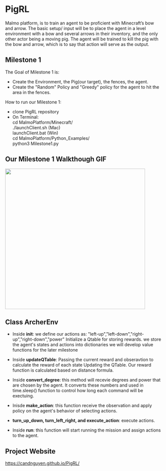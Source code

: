 # PigRL
Malmo platform, is to train an agent to be proficient with Minecraft’s bow and arrow. The basic setup/ input will be to place the agent in a level environment with a bow and several arrows in their inventory, and the only other actor being a moving pig. The agent will be trained to kill the pig with the bow and arrow, which is to say that action will serve as the output.

## Milestone 1
The Goal of Milestone 1 is:<br>
* Create the Environment, the Pig(our target), the fences, the agent.<br>
* Create the "Random" Policy and "Greedy" policy for the agent to hit the area in the fences.<br>

How to run our Milestone 1:<br>
* clone PigRL repository
* On Terminal: <br>
   cd MalmoPlatform/Minecraft/<br>
   ./launchClient.sh (Mac)<br>
   launchClient.bat (Win)<br>
   cd MalmoPlatform/Python_Examples/<br>
   python3 Milestone1.py<br>
   

## Our Milestone 1 Walkthough GIF

<img src="http://g.recordit.co/Y92Lp7Sx3i.gif" width=450><br>


## Class ArcherEnv <An environment class> 

* Inside __init__:
   we define our actions as: "left-up","left-down","right-up","right-down","power"
   Initialize a Qtable for storing rewards.
   we store the agent's states and actions into dictionaries 
   we will develop value functions for the later milestone
   
* Inside __updateQTable__:
   Passing the current reward and obseravtion to calculate the reward of each state
   Updating the QTable. 
   Our reward function is calculated based on distance formula.
   
* Inside __convert_degree__:
   this method will recevie degrees and power that are chosen by the agent.
   It converts these numbers and used in time.sleep() function to control how long each command 
   will be exectuing.

* Inisde __make_action__:
   this function receive the observation and apply policy on the agent's behavior of selecting actions.
   
* __turn_up_down, turn_left_right, and execute_action__:
   execute actions.
   
* Inside __run__:
   this function will start running the mission and assign actions to the agent.
   
## Project Website
https://candnguyen.github.io/PigRL/

